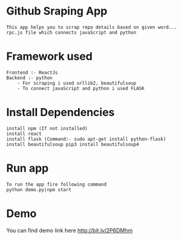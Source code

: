 # Github Sraping App
    This app helps you to scrap repo details based on given word...
    rpc.js file which connects javaScript and python

# Framework used
    Frontend :- ReactJs
    Backend :- python 
        - For scraping i used urllib2, beautifulsoup
        - To connect javaScript and python i used FLASK
# Install Dependencies
    install npm (If not installed)
    install react
    install flask (Command:- sudo apt-get install python-flask)
    install beautifulsoup pip3 install beautifulsoup4
# Run app
    To run the app fire following command
    python demo.py|npm start
# Demo
   You can find demo link here
   http://bit.ly/2P6DMhm
